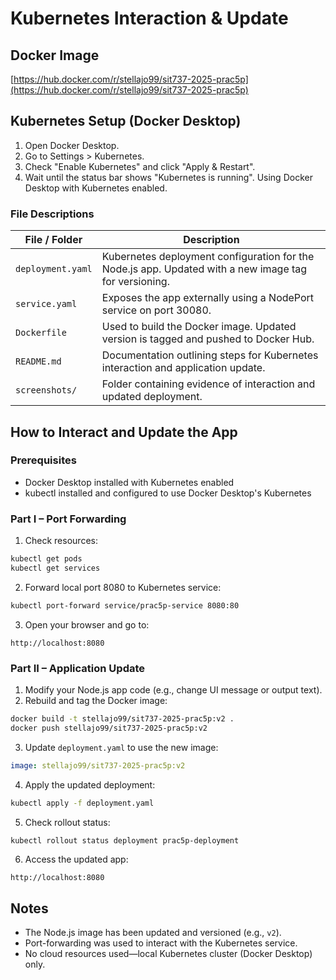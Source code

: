 # Kubernetes Interaction & Update 

## Docker Image
[https://hub.docker.com/r/stellajo99/sit737-2025-prac5p](https://hub.docker.com/r/stellajo99/sit737-2025-prac5p)

## Kubernetes Setup (Docker Desktop)

1. Open Docker Desktop.
2. Go to Settings > Kubernetes.
3. Check "Enable Kubernetes" and click "Apply & Restart".
4. Wait until the status bar shows "Kubernetes is running".
Using Docker Desktop with Kubernetes enabled.

### File Descriptions
| File / Folder              | Description |
|---------------------------|-------------|
| `deployment.yaml`         | Kubernetes deployment configuration for the Node.js app. Updated with a new image tag for versioning. |
| `service.yaml`            | Exposes the app externally using a NodePort service on port 30080. |
| `Dockerfile`              | Used to build the Docker image. Updated version is tagged and pushed to Docker Hub. |
| `README.md`               | Documentation outlining steps for Kubernetes interaction and application update. |
| `screenshots/`            | Folder containing evidence of interaction and updated deployment. |

## How to Interact and Update the App

### Prerequisites
- Docker Desktop installed with Kubernetes enabled
- kubectl installed and configured to use Docker Desktop's Kubernetes

### Part I – Port Forwarding
1. Check resources:
```bash
kubectl get pods
kubectl get services
```
2. Forward local port 8080 to Kubernetes service:
```bash
kubectl port-forward service/prac5p-service 8080:80
```
3. Open your browser and go to:
```
http://localhost:8080
```

### Part II – Application Update
1. Modify your Node.js app code (e.g., change UI message or output text).
2. Rebuild and tag the Docker image:
```bash
docker build -t stellajo99/sit737-2025-prac5p:v2 .
docker push stellajo99/sit737-2025-prac5p:v2
```
3. Update `deployment.yaml` to use the new image:
```yaml
image: stellajo99/sit737-2025-prac5p:v2
```
4. Apply the updated deployment:
```bash
kubectl apply -f deployment.yaml
```
5. Check rollout status:
```bash
kubectl rollout status deployment prac5p-deployment
```
6. Access the updated app:
```
http://localhost:8080
```


## Notes
- The Node.js image has been updated and versioned (e.g., `v2`).
- Port-forwarding was used to interact with the Kubernetes service.
- No cloud resources used—local Kubernetes cluster (Docker Desktop) only.
